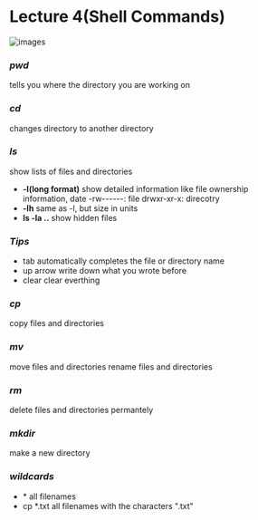 # **Lecture 4(Shell Commands)**

![images](http://2.bp.blogspot.com/-OJTUMIsryCU/T92Eg2IF5VI/AAAAAAAAABc/luBUtgpl2pM/s400/kernel+shell.png)

### ***pwd***
tells you where the directory you are working on 

### ***cd***
changes directory to another directory

### ***ls***
show lists of files and directories
- **-l(long format)**
show detailed information like file ownership information, date
-rw------: file
drwxr-xr-x: direcotry
- **-lh**
same as -l, but size in units
- **ls -la ..**
show hidden files

### ***Tips***
- tab
 automatically completes the file or directory name
- up arrow
 write down what you wrote before
- clear
clear everthing 

### ***cp***
copy files and directories

### ***mv***
move files and directories
rename files and directories

### ***rm***
delete files and directories permantely

### ***mkdir***
make a new directory

### ***wildcards***
- \*
all filenames
- cp *.txt
all filenames with the characters ".txt"


